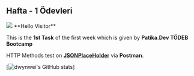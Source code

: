 ## Hafta - 1 Ödevleri
<img src="https://i.pinimg.com/originals/32/a2/ce/32a2cedb577aaabcb2d58535fddf4cfb.gif"/>
**Hello Visitor**

This is the **1st Task** of the first week which is given by **Patika.Dev TÖDEB Bootcamp**

HTTP Methods test on **[JSONPlaceHolder](https://jsonplaceholder.typicode.com/)** via **Postman**.


[![dwynwei's GitHub stats](https://github-readme-stats.vercel.app/api?username=dwynwei)]
